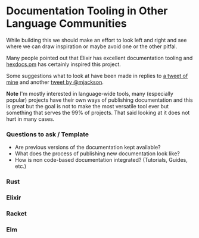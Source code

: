 # Documentation Tooling in Other Language Communities

While building this we should make an effort to look left and right
and see where we can draw inspiration or maybe avoid one or the other
pitfal.

Many people pointed out that Elixir has excellent documentation
tooling and [hexdocs.pm](https://hexdocs.pm) has certainly inspired
this project.

Some suggestions what to look at have been made in replies to [a tweet
of mine](https://twitter.com/martinklepsch/status/953696207465013248)
and another [tweet by
@mjackson](https://twitter.com/mjackson/status/953818596211294208).

**Note** I'm mostly interested in language-wide tools, many
(especially popular) projects have their own ways of publishing
documentation and this is great but the goal is not to make the most
versatile tool ever but something that serves the 99% of projects.
That said looking at it does not hurt in many cases.

### Questions to ask / Template

- Are previous versions of the documentation kept available?
- What does the process of publishing new documentation look like?
- How is non code-based documentation integrated? (Tutorials, Guides, etc.)

### Rust

### Elixir

### Racket

### Elm
